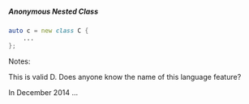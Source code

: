 ##### Anonymous Nested Class

```d
auto c = new class C {
	...
};
```

<style>
<ID> h5 {
	filter: blur(0.4em);
}
</style>

Notes:

This is valid D.
Does anyone know the name of this language feature?

In December 2014 ...
